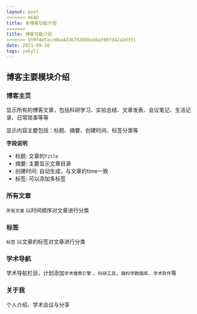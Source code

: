```yaml
---
layout: post
<<<<<<< HEAD
title: 本博客功能介绍
=======
title: 博客功能介绍
>>>>>>> b59f4e5acc0ba4d3679268ba16af00fd42a2d351
date: 2021-09-10
tags: jekyll   
---
```



## 博客主要模块介绍

### 博客主页

显示所有的博客文章，包括科研学习、实验总结、文章发表、会议笔记、生活记录、日常琐事等等

显示内容主要包括：标题、摘要、创建时间、标签分类等

**字段说明**

* 标题: 文章的`Title`
* 摘要: 主要显示文章目录
* 创建时间: 自动生成，与文章的time一致
* 标签: 可以添加多标签


### 所有文章

`所有文章` 以时间顺序对文章进行分类


### 标签

`标签` 以文章的标签对文章进行分类

### 学术导航

学术导航栏目，计划添加`学术搜索引擎` 、`科研工具`、`脑科学数据库`、`学术软件`等

### 关于我

个人介绍、学术会议与分享
